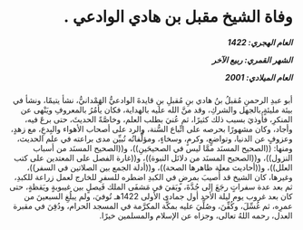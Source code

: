 <h1 dir="rtl">وفاة الشيخ مقبل بن هادي الوادعي .</h1>

<h5 dir="rtl">العام الهجري:  1422

الشهر القمري: ربيع الآخر

العام الميلادي: 2001</h5>

<p dir="rtl">أبو عبدِ الرحمنِ مُقبلُ بنُ هادي بنِ مُقبلِ بنِ قايدةَ الوادعيُّ الهَمْدانيُّ، نشأ يتيمًا، ونشأ في بيئة مليئةٍ بالجهل والشركِ، وقد منَّ الله عليه بالهداية، فكان يأمُرُ بالمعروفِ ويَنْهى عن المنكرِ، فأُوذيَ بسبب ذلك كثيرًا، ثم عُنيَ بطلب العلم، وخاصَّةً الحديثَ، حتى برعَ فيه، وأجاد، وكان مشهورًا بحرصه على اتِّباع السُّنة، والرد على أصحاب الأهواء والبِدعِ، مع زهدٍ، وعزوفٍ عن الدنيا، وتواضعٍ، وكرمٍ، وسخاءٍ، ومؤلَّفاتُه تُبيِّن مدى براعته في علم الحديث، ومنها: ((الصحيح المسنَد ممَّا ليس في الصحيحَينِ))، و((الصحيح المسنَد من أسباب النزول))، و((الصحيح المسنَد من دلائل النبوة))، و((غارة الفصل على المعتدين على كتب العلل))، و((أحاديث معلة ظاهرها الصحة))، و((أدلة الجمع بين الصلاتين في السفر))، وغيرها، كان الشيخ قد أُصيبَ بمرضٍ في الكبدِ اضطره للسفرِ للخارج لعمل زراعة للكبدِ، ثم بعد عدة سفراتٍ رجَعَ إلى جُدَّةَ، وبَقيَ في مَشفَى الملك فَيصلٍ بين غيبوبةٍ ويَقظةٍ، حتى كان بعد غروب يوم ليلة الأحد أول جمادى الأولى 1422هـ تُوفيَ، ولم يبلُغِ السبعينَ من عمرِه، ثم غُسِّلَ، وكُفِّنَ، وصُلِّيَ عليه بمكَّة المكرَّمة في المسجد الحرام، ودُفِنَ في مقبرة العدل، رحمه اللهُ تعالى، وجزاه عن الإسلام والمسلمين خيرًا.</p></br>
